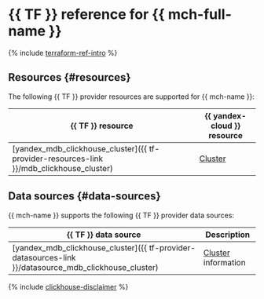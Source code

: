 # {{ TF }} reference for {{ mch-full-name }}

{% include [terraform-ref-intro](../_includes/terraform-ref-intro.md) %}

## Resources {#resources}

The following {{ TF }} provider resources are supported for {{ mch-name }}:

| **{{ TF }} resource** | **{{ yandex-cloud }} resource** |
| --- | --- |
| [yandex_mdb_clickhouse_cluster]({{ tf-provider-resources-link }}/mdb_clickhouse_cluster) | [Cluster](./concepts/index.md) |

## Data sources {#data-sources}

{{ mch-name }} supports the following {{ TF }} provider data sources:

| **{{ TF }} data source** | **Description** |
| --- | --- |
| [yandex_mdb_clickhouse_cluster]({{ tf-provider-datasources-link }}/datasource_mdb_clickhouse_cluster) | [Cluster](./concepts/index.md) information |

{% include [clickhouse-disclaimer](../_includes/clickhouse-disclaimer.md) %}